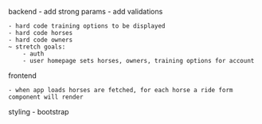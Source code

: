 backend
    - add strong params
    - add validations

    - hard code training options to be displayed
    - hard code horses
    - hard code owners
    ~ stretch goals:
        - auth
        - user homepage sets horses, owners, training options for account

frontend

    - when app loads horses are fetched, for each horse a ride form component will render

styling
    - bootstrap
